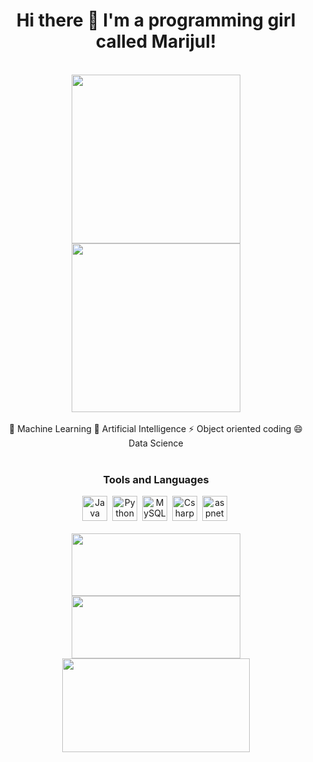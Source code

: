
<div id="header" align="center">
    <h1 align="center">Hi there 👋 I'm a programming girl called Marijul!</h1>
    <br>
    <img src="https://media.giphy.com/media/OExZy1LKUG8MHVb9mH/giphy.gif" width="270" />
    <img src="https://media.giphy.com/media/M9TraSZZ6csmhxyxRo/giphy.gif" width="270" />
</div>
<br>
<div id="mid" align="center">
🌱 Machine Learning 🤔 Artificial Intelligence ⚡ Object oriented coding 😄 Data Science
</div>
<br>
<div id="skills" align="center">
    <h3>Tools and Languages</h3>
    <div>
         <img src="https://github.com/engineermj98/engineermj98/assets/91906153/31df45e5-f203-417d-b7d0-69cd56125699" title="Java" witdh="40" height="40"/>&nbsp;
         <img src="https://github.com/engineermj98/engineermj98/assets/91906153/27734acd-5589-45e8-8352-523abc36532a" title="Python" witdh="40" height="40"/>&nbsp;
         <img src="https://github.com/engineermj98/engineermj98/assets/91906153/7d71cd42-1d82-4eb5-9f9f-9a23c2f5e35e" title="MySQL" witdh="40" height="40"/>&nbsp;
         <img src="https://github.com/engineermj98/engineermj98/assets/91906153/f4457be2-6cc3-4ccc-8d70-9138f1132dc5" title="Csharp" witdh="40" height="40"/>&nbsp;
         <img src="https://github.com/engineermj98/engineermj98/assets/91906153/c7fe547b-cc66-4601-9883-e2082bd4005c" title="aspnet" witdh="40" height="40"/>&nbsp;
    </div>
</div>
<br>
<div id="stats" align="center">
<img src="https://streak-stats.demolab.com?user=engineermj98&theme=radical" width="270" height="100"/>
    <img src="https://github-readme-stats.vercel.app/api?username=engineermj98&show_icons=true&theme=radical" width="270" height="100" /><br>
    <img src="https://github-readme-stats.vercel.app/api/top-langs/?username=engineermj98&theme=outrun&hide_progress=true" width="300" height="150" />
</div>




